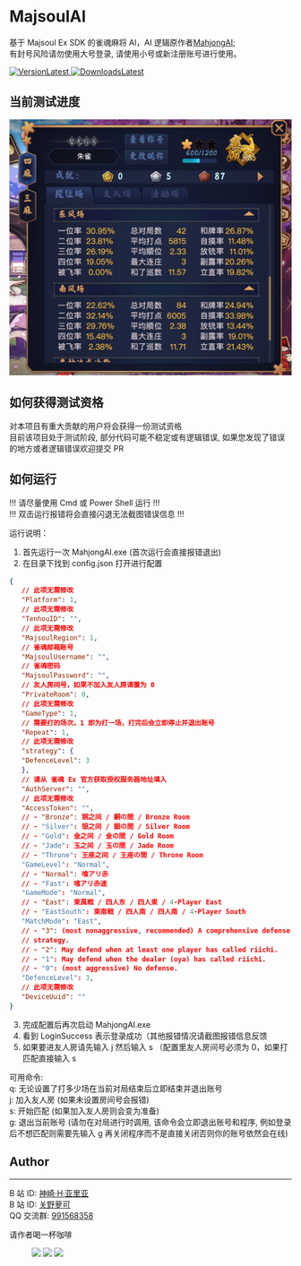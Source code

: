 # MajsoulAI

基于 Majsoul Ex SDK 的雀魂麻将 AI，AI 逻辑原作者[MahjongAI](https://github.com/zhangjk95/MahjongAI);  
有封号风险请勿使用大号登录, 请使用小号或新注册账号进行使用。

[![VersionLatest](https://img.shields.io/github/release/moxcomic/majsoul-ex) ![DownloadsLatest](https://img.shields.io/github/downloads/moxcomic/majsoul-ex/latest/total)](https://github.com/moxcomic/majsoul-ex/releases/latest)

## 当前测试进度

![雀杰](./imgs/majsoul-0.jpg)

## 如何获得测试资格

对本项目有重大贡献的用户将会获得一份测试资格  
目前该项目处于测试阶段, 部分代码可能不稳定或有逻辑错误, 如果您发现了错误的地方或者逻辑错误欢迎提交 PR

## 如何运行

!!! 请尽量使用 Cmd 或 Power Shell 运行 !!!  
!!! 双击运行报错将会直接闪退无法截图错误信息 !!!

运行说明：

1. 首先运行一次 MahjongAI.exe (首次运行会直接报错退出)
2. 在目录下找到 config.json 打开进行配置

```JSON
{
   // 此项无需修改
   "Platform": 1,
   // 此项无需修改
   "TenhouID": "",
   // 此项无需修改
   "MajsoulRegion": 1,
   // 雀魂邮箱账号
   "MajsoulUsername": "",
   // 雀魂密码
   "MajsoulPassword": "",
   // 友人房间号，如果不加入友人房请置为 0
   "PrivateRoom": 0,
   // 此项无需修改
   "GameType": 1,
   // 需要打的场次，1 即为打一场，打完后会立即停止并退出账号
   "Repeat": 1,
   // 此项无需修改
   "strategy": {
   "DefenceLevel": 3
   },
   // 请从 雀魂 Ex 官方获取授权服务器地址填入
   "AuthServer": "",
   // 此项无需修改
   "AccessToken": "",
   // - "Bronze": 铜之间 / 銅の間 / Bronze Room
   // - "Silver": 银之间 / 銀の間 / Silver Room
   // - "Gold": 金之间 / 金の間 / Gold Room
   // - "Jade": 玉之间 / 玉の間 / Jade Room
   // - "Throne": 王座之间 / 王座の間 / Throne Room
   "GameLevel": "Normal",
   // - "Normal": 喰アリ赤
   // - "Fast": 喰アリ赤速
   "GameMode": "Normal",
   // - "East": 東風戦 / 四人东 / 四人東 / 4-Player East
   // - "EastSouth": 東南戦 / 四人南 / 四人南 / 4-Player South
   "MatchMode": "East",
   // - "3": (most nonaggressive, recommended) A comprehensive defense
   // strategy.
   // - "2": May defend when at least one player has called riichi.
   // - "1": May defend when the dealer (oya) has called riichi.
   // - "0": (most aggressive) No defense.
   "DefenceLevel": 3,
   // 此项无需修改
   "DeviceUuid": ""
}
```

3. 完成配置后再次启动 MahjongAI.exe
4. 看到 LoginSuccess 表示登录成功（其他报错情况请截图报错信息反馈
5. 如果要进友人房请先输入 j 然后输入 s （配置里友人房间号必须为 0，如果打匹配直接输入 s

可用命令:  
q: 无论设置了打多少场在当前对局结束后立即结束并退出账号  
j: 加入友人房 (如果未设置房间号会报错)  
s: 开始匹配 (如果加入友人房则会变为准备)  
g: 退出当前账号 (请勿在对局进行时调用, 该命令会立即退出账号和程序, 例如登录后不想匹配则需要先输入 g 再关闭程序而不是直接关闭否则你的账号依然会在线)

## Author

---

B 站 ID: [神崎·H·亚里亚](https://space.bilibili.com/898411/)  
B 站 ID: [关野萝可](https://space.bilibili.com/612462792/)  
QQ 交流群: [991568358](https://jq.qq.com/?_wv=1027&k=3gaKRwqg)

请作者喝一杯咖啡

<figure class="third">
    <img src="https://moxcomic.github.io/wechat.png" width=170>
    <img src="https://moxcomic.github.io/alipay.png" width=170>
    <img src="https://moxcomic.github.io/qq.png" width=170>
</figure>
